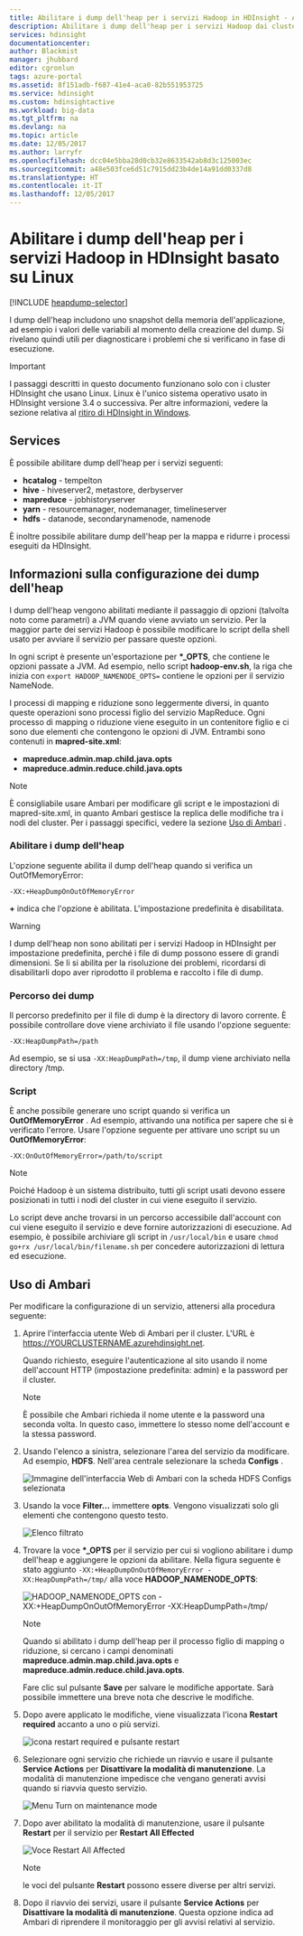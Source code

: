 ```yaml
---
title: Abilitare i dump dell'heap per i servizi Hadoop in HDInsight - Azure | Microsoft Docs
description: Abilitare i dump dell'heap per i servizi Hadoop dai cluster HDInsight basati su Linux per il debug e l'analisi.
services: hdinsight
documentationcenter: 
author: Blackmist
manager: jhubbard
editor: cgronlun
tags: azure-portal
ms.assetid: 8f151adb-f687-41e4-aca0-82b551953725
ms.service: hdinsight
ms.custom: hdinsightactive
ms.workload: big-data
ms.tgt_pltfrm: na
ms.devlang: na
ms.topic: article
ms.date: 12/05/2017
ms.author: larryfr
ms.openlocfilehash: dcc04e5bba28d0cb32e8633542ab8d3c125003ec
ms.sourcegitcommit: a48e503fce6d51c7915dd23b4de14a91dd0337d8
ms.translationtype: HT
ms.contentlocale: it-IT
ms.lasthandoff: 12/05/2017
---
```

# <a name="enable-heap-dumps-for-hadoop-services-on-linux-based-hdinsight"></a>Abilitare i dump dell'heap per i servizi Hadoop in HDInsight basato su Linux

[!INCLUDE [heapdump-selector](../../includes/hdinsight-selector-heap-dump.md)]

I dump dell'heap includono uno snapshot della memoria dell'applicazione, ad esempio i valori delle variabili al momento della creazione del dump. Si rivelano quindi utili per diagnosticare i problemi che si verificano in fase di esecuzione.

> [!IMPORTANT]
> I passaggi descritti in questo documento funzionano solo con i cluster HDInsight che usano Linux. Linux è l'unico sistema operativo usato in HDInsight versione 3.4 o successiva. Per altre informazioni, vedere la sezione relativa al [ritiro di HDInsight in Windows](hdinsight-component-versioning.md#hdinsight-windows-retirement).

## <a name="whichServices"></a>Services

È possibile abilitare dump dell'heap per i servizi seguenti:

* **hcatalog** - tempelton
* **hive** - hiveserver2, metastore, derbyserver
* **mapreduce** - jobhistoryserver
* **yarn** - resourcemanager, nodemanager, timelineserver
* **hdfs** - datanode, secondarynamenode, namenode

È inoltre possibile abilitare dump dell'heap per la mappa e ridurre i processi eseguiti da HDInsight.

## <a name="configuration"></a>Informazioni sulla configurazione dei dump dell'heap

I dump dell'heap vengono abilitati mediante il passaggio di opzioni (talvolta noto come parametri) a JVM quando viene avviato un servizio. Per la maggior parte dei servizi Hadoop è possibile modificare lo script della shell usato per avviare il servizio per passare queste opzioni.

In ogni script è presente un'esportazione per **\*\_OPTS**, che contiene le opzioni passate a JVM. Ad esempio, nello script **hadoop-env.sh**, la riga che inizia con `export HADOOP_NAMENODE_OPTS=` contiene le opzioni per il servizio NameNode.

I processi di mapping e riduzione sono leggermente diversi, in quanto queste operazioni sono processi figlio del servizio MapReduce. Ogni processo di mapping o riduzione viene eseguito in un contenitore figlio e ci sono due elementi che contengono le opzioni di JVM. Entrambi sono contenuti in **mapred-site.xml**:

* **mapreduce.admin.map.child.java.opts**
* **mapreduce.admin.reduce.child.java.opts**

> [!NOTE]
> È consigliabile usare Ambari per modificare gli script e le impostazioni di mapred-site.xml, in quanto Ambari gestisce la replica delle modifiche tra i nodi del cluster. Per i passaggi specifici, vedere la sezione [Uso di Ambari](#using-ambari) .

### <a name="enable-heap-dumps"></a>Abilitare i dump dell'heap

L'opzione seguente abilita il dump dell'heap quando si verifica un OutOfMemoryError:

    -XX:+HeapDumpOnOutOfMemoryError

**+** indica che l'opzione è abilitata. L'impostazione predefinita è disabilitata.

> [!WARNING]
> I dump dell'heap non sono abilitati per i servizi Hadoop in HDInsight per impostazione predefinita, perché i file di dump possono essere di grandi dimensioni. Se li si abilita per la risoluzione dei problemi, ricordarsi di disabilitarli dopo aver riprodotto il problema e raccolto i file di dump.

### <a name="dump-location"></a>Percorso dei dump

Il percorso predefinito per il file di dump è la directory di lavoro corrente. È possibile controllare dove viene archiviato il file usando l'opzione seguente:

    -XX:HeapDumpPath=/path

Ad esempio, se si usa `-XX:HeapDumpPath=/tmp`, il dump viene archiviato nella directory /tmp.

### <a name="scripts"></a>Script

È anche possibile generare uno script quando si verifica un **OutOfMemoryError** . Ad esempio, attivando una notifica per sapere che si è verificato l'errore. Usare l'opzione seguente per attivare uno script su un __OutOfMemoryError__:

    -XX:OnOutOfMemoryError=/path/to/script

> [!NOTE]
> Poiché Hadoop è un sistema distribuito, tutti gli script usati devono essere posizionati in tutti i nodi del cluster in cui viene eseguito il servizio.
> 
> Lo script deve anche trovarsi in un percorso accessibile dall'account con cui viene eseguito il servizio e deve fornire autorizzazioni di esecuzione. Ad esempio, è possibile archiviare gli script in `/usr/local/bin` e usare `chmod go+rx /usr/local/bin/filename.sh` per concedere autorizzazioni di lettura ed esecuzione.

## <a name="using-ambari"></a>Uso di Ambari

Per modificare la configurazione di un servizio, attenersi alla procedura seguente:

1. Aprire l'interfaccia utente Web di Ambari per il cluster. L'URL è https://YOURCLUSTERNAME.azurehdinsight.net.

    Quando richiesto, eseguire l'autenticazione al sito usando il nome dell'account HTTP (impostazione predefinita: admin) e la password per il cluster.

   > [!NOTE]
   > È possibile che Ambari richieda il nome utente e la password una seconda volta. In questo caso, immettere lo stesso nome dell'account e la stessa password.

2. Usando l'elenco a sinistra, selezionare l'area del servizio da modificare. Ad esempio, **HDFS**. Nell'area centrale selezionare la scheda **Configs** .

    ![Immagine dell'interfaccia Web di Ambari con la scheda HDFS Configs selezionata](./media/hdinsight-hadoop-heap-dump-linux/serviceconfig.png)

3. Usando la voce **Filter...** immettere **opts**. Vengono visualizzati solo gli elementi che contengono questo testo.

    ![Elenco filtrato](./media/hdinsight-hadoop-heap-dump-linux/filter.png)

4. Trovare la voce **\*\_OPTS** per il servizio per cui si vogliono abilitare i dump dell'heap e aggiungere le opzioni da abilitare. Nella figura seguente è stato aggiunto `-XX:+HeapDumpOnOutOfMemoryError -XX:HeapDumpPath=/tmp/` alla voce **HADOOP\_NAMENODE\_OPTS**:

    ![HADOOP_NAMENODE_OPTS con -XX:+HeapDumpOnOutOfMemoryError -XX:HeapDumpPath=/tmp/](./media/hdinsight-hadoop-heap-dump-linux/opts.png)

   > [!NOTE]
   > Quando si abilitato i dump dell'heap per il processo figlio di mapping o riduzione, si cercano i campi denominati **mapreduce.admin.map.child.java.opts** e **mapreduce.admin.reduce.child.java.opts**.

    Fare clic sul pulsante **Save** per salvare le modifiche apportate. Sarà possibile immettere una breve nota che descrive le modifiche.

5. Dopo avere applicato le modifiche, viene visualizzata l'icona **Restart required** accanto a uno o più servizi.

    ![icona restart required e pulsante restart](./media/hdinsight-hadoop-heap-dump-linux/restartrequiredicon.png)

6. Selezionare ogni servizio che richiede un riavvio e usare il pulsante **Service Actions** per **Disattivare la modalità di manutenzione**. La modalità di manutenzione impedisce che vengano generati avvisi quando si riavvia questo servizio.

    ![Menu Turn on maintenance mode](./media/hdinsight-hadoop-heap-dump-linux/maintenancemode.png)

7. Dopo aver abilitato la modalità di manutenzione, usare il pulsante **Restart** per il servizio per **Restart All Effected**

    ![Voce Restart All Affected](./media/hdinsight-hadoop-heap-dump-linux/restartbutton.png)

   > [!NOTE]
   > le voci del pulsante **Restart** possono essere diverse per altri servizi.

8. Dopo il riavvio dei servizi, usare il pulsante **Service Actions** per **Disattivare la modalità di manutenzione**. Questa opzione indica ad Ambari di riprendere il monitoraggio per gli avvisi relativi al servizio.

